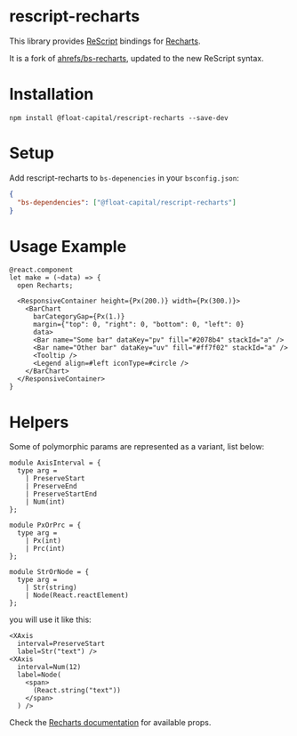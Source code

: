 # rescript-recharts

This library provides [ReScript](https://rescript-lang.org/) bindings for [Recharts](https://recharts.org/).

It is a fork of [ahrefs/bs-recharts](https://github.com/ahrefs/bs-recharts), updated to the new ReScript syntax.

# Installation

```
npm install @float-capital/rescript-recharts --save-dev
```

# Setup

Add rescript-recharts to `bs-depenencies` in your `bsconfig.json`:

```json
{
  "bs-dependencies": ["@float-capital/rescript-recharts"]
}
```

# Usage Example

```res
@react.component
let make = (~data) => {
  open Recharts;

  <ResponsiveContainer height={Px(200.)} width={Px(300.)}>
    <BarChart
      barCategoryGap={Px(1.)}
      margin={"top": 0, "right": 0, "bottom": 0, "left": 0}
      data>
      <Bar name="Some bar" dataKey="pv" fill="#2078b4" stackId="a" />
      <Bar name="Other bar" dataKey="uv" fill="#ff7f02" stackId="a" />
      <Tooltip />
      <Legend align=#left iconType=#circle />
    </BarChart>
  </ResponsiveContainer>
}
```

# Helpers

Some of polymorphic params are represented as a variant, list below:

```res
module AxisInterval = {
  type arg =
    | PreserveStart
    | PreserveEnd
    | PreserveStartEnd
    | Num(int)
};

module PxOrPrc = {
  type arg =
    | Px(int)
    | Prc(int)
};

module StrOrNode = {
  type arg =
    | Str(string)
    | Node(React.reactElement)
};
```

you will use it like this:

```res
<XAxis
  interval=PreserveStart
  label=Str("text") />
<XAxis
  interval=Num(12)
  label=Node(
    <span>
      (React.string("text"))
    </span>
  ) />
```

Check the [Recharts documentation](https://recharts.org/en-US/api) for available props.
